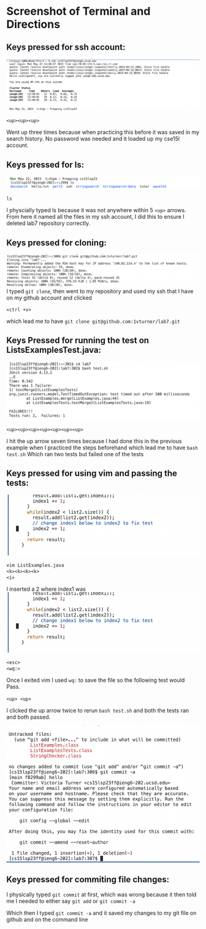 # Screenshot of Terminal and Directions


**Keys pressed for ssh account:**
-----------------
![Image](@.png)
```
<up><up><up>
```
Went up three times because when practicing this before it was saved in my search history. No password was needed and it loaded up my cse15l account. 


**Keys pressed for ls:**
-----------------
![Image](@@.png)
```
ls
```
I physcially typed ls because it was not anywhere within 5 `<up>` arrows. From here it named all the files in my ssh account, I did this to ensure I deleted lab7 repository correctly.

**Keys pressed for cloning:**
-----------------
![Image](@@@@@.png)
I typed `git clone`, then went to my repository and used my ssh that I have on my github account and clicked
```
<ctrl +v>
```
which lead me to have `git clone git@github.com:1vturner/lab7.git`

**Keys Pressed for running the test on ListsExamplesTest.java:**
-----------------
![Image](@@@.png)
```
<up><up><up><up><up><up><up>
```
I hit the up arrow seven times because I had done this in the previous example when I practiced the steps beforehand
which lead me to have `bash test.sh` Which ran two tests but failed one of the tests


**Keys pressed for using vim and passing the tests:**
-----------------
![Image](@@@@.png)
```
vim ListExamples.java 
<k><k><k><k>
<i>
```
I inserted a 2 where index1 was
![Image](@@@@.png)
```
<esc>
<wq:>
```
Once I exited vim I used `wq:` to save the file so the following test would Pass.

`<up> <up>` 

I clicked the up arrow twice to rerun `bash test.sh` and both the tests ran and both passed. 


![Image](lab4pt2.png)

**Keys pressed for commiting file changes:**
-----------------
I physically typed `git commit` at first, which was wrong because it then told me I needed to either say `git add` or `git commit -a` 

Which then I typed `git commit -a` and it saved my changes to my git file on github and on the command line



